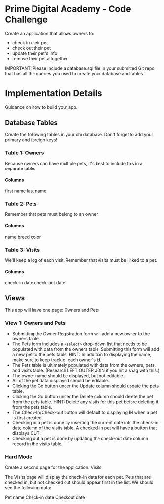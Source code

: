 # Prime Digital Academy - Code Challenge

Create an application that allows owners to:
* check in their pet
* check out their pet
* update their pet's info
* remove their pet altogether

IMPORTANT: Please include a database.sql file in your submitted Git repo that has all the queries you used to create your database and tables.

# Implementation Details

Guidance on how to build your app.

## Database Tables

Create the following tables in your chi database. Don't forget to add your primary and foreign keys!

### Table 1: Owners
Because owners can have multiple pets, it's best to include this in a separate table.

#### Columns
first name
last name

### Table 2: Pets
Remember that pets must belong to an owner.

#### Columns
name
breed
color

### Table 3: Visits
We'll keep a log of each visit. Remember that visits must be linked to a pet.

#### Columns
check-in date
check-out date

## Views
This app will have one page: Owners and Pets

### View 1: Owners and Pets
* Submitting the Owner Registration form will add a new owner to the owners table.
* The Pets form includes a `<select>` drop-down list that needs to be populated with data from the owners table. Submitting this form will add a new pet to the pets table. 
 HINT: In addition to displaying the name, make sure to keep track of each owner's id.
* The Pets table is ultimately populated with data from the owners, pets, and visits table. (Research LEFT OUTER JOIN if you hit a snag with this.)
* The owner name should be displayed, but not editable.
* All of the pet data displayed should be editable.
* Clicking the Go button under the Update column should update the pets table.
* Clicking the Go button under the Delete column should delete the pet from the pets table. HINT: Delete any visits for this pet before deleting it from the pets table.
* The Check-In/Check-out button will default to displaying IN when a pet is first created.
* Checking in a pet is done by inserting the current date into the check-in date column of the visits table. A checked-in pet will have a button that displays OUT.
* Checking out a pet is done by updating the check-out date column record in the visits table.

### Hard Mode
Create a second page for the application: Visits.

The Visits page will display the check-in data for each pet. Pets that are checked in, but not checked out should appear first in the list. We should see the following data:

Pet name
Check-in date
Checkout date
